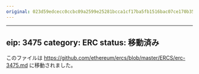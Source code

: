 ```yaml
---
original: 023d59edcecc0ccbc09a2599e25281bcca1cf17ba5fb1516bac07ce170b3591f
---
```


---
eip: 3475
category: ERC
status: 移動済み
---

このファイルは https://github.com/ethereum/ercs/blob/master/ERCS/erc-3475.md に移動されました。